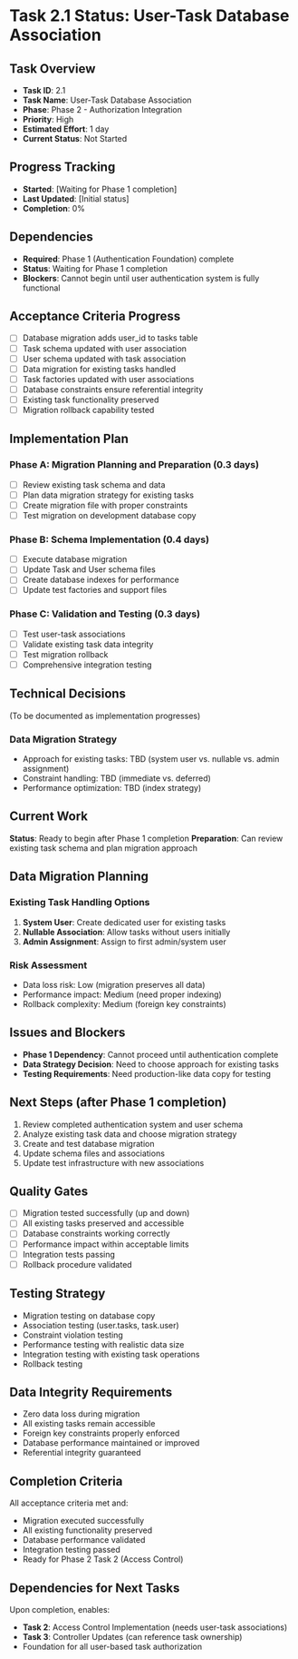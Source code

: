 # Task 2.1 Status: User-Task Database Association

## Task Overview
- **Task ID**: 2.1
- **Task Name**: User-Task Database Association
- **Phase**: Phase 2 - Authorization Integration
- **Priority**: High
- **Estimated Effort**: 1 day
- **Current Status**: Not Started

## Progress Tracking
- **Started**: [Waiting for Phase 1 completion]
- **Last Updated**: [Initial status]
- **Completion**: 0%

## Dependencies
- **Required**: Phase 1 (Authentication Foundation) complete
- **Status**: Waiting for Phase 1 completion
- **Blockers**: Cannot begin until user authentication system is fully functional

## Acceptance Criteria Progress
- [ ] Database migration adds user_id to tasks table
- [ ] Task schema updated with user association
- [ ] User schema updated with task association
- [ ] Data migration for existing tasks handled
- [ ] Task factories updated with user associations
- [ ] Database constraints ensure referential integrity
- [ ] Existing task functionality preserved
- [ ] Migration rollback capability tested

## Implementation Plan
### Phase A: Migration Planning and Preparation (0.3 days)
- [ ] Review existing task schema and data
- [ ] Plan data migration strategy for existing tasks
- [ ] Create migration file with proper constraints
- [ ] Test migration on development database copy

### Phase B: Schema Implementation (0.4 days)
- [ ] Execute database migration
- [ ] Update Task and User schema files
- [ ] Create database indexes for performance
- [ ] Update test factories and support files

### Phase C: Validation and Testing (0.3 days)
- [ ] Test user-task associations
- [ ] Validate existing task data integrity
- [ ] Test migration rollback
- [ ] Comprehensive integration testing

## Technical Decisions
(To be documented as implementation progresses)

### Data Migration Strategy
- Approach for existing tasks: TBD (system user vs. nullable vs. admin assignment)
- Constraint handling: TBD (immediate vs. deferred)
- Performance optimization: TBD (index strategy)

## Current Work
**Status**: Ready to begin after Phase 1 completion
**Preparation**: Can review existing task schema and plan migration approach

## Data Migration Planning
### Existing Task Handling Options
1. **System User**: Create dedicated user for existing tasks
2. **Nullable Association**: Allow tasks without users initially
3. **Admin Assignment**: Assign to first admin/system user

### Risk Assessment
- Data loss risk: Low (migration preserves all data)
- Performance impact: Medium (need proper indexing)
- Rollback complexity: Medium (foreign key constraints)

## Issues and Blockers
- **Phase 1 Dependency**: Cannot proceed until authentication complete
- **Data Strategy Decision**: Need to choose approach for existing tasks
- **Testing Requirements**: Need production-like data copy for testing

## Next Steps (after Phase 1 completion)
1. Review completed authentication system and user schema
2. Analyze existing task data and choose migration strategy
3. Create and test database migration
4. Update schema files and associations
5. Update test infrastructure with new associations

## Quality Gates
- [ ] Migration tested successfully (up and down)
- [ ] All existing tasks preserved and accessible
- [ ] Database constraints working correctly
- [ ] Performance impact within acceptable limits
- [ ] Integration tests passing
- [ ] Rollback procedure validated

## Testing Strategy
- Migration testing on database copy
- Association testing (user.tasks, task.user)
- Constraint violation testing
- Performance testing with realistic data size
- Integration testing with existing task operations
- Rollback testing

## Data Integrity Requirements
- Zero data loss during migration
- All existing tasks remain accessible
- Foreign key constraints properly enforced
- Database performance maintained or improved
- Referential integrity guaranteed

## Completion Criteria
All acceptance criteria met and:
- Migration executed successfully
- All existing functionality preserved
- Database performance validated
- Integration testing passed
- Ready for Phase 2 Task 2 (Access Control)

## Dependencies for Next Tasks
Upon completion, enables:
- **Task 2**: Access Control Implementation (needs user-task associations)
- **Task 3**: Controller Updates (can reference task ownership)
- Foundation for all user-based task authorization